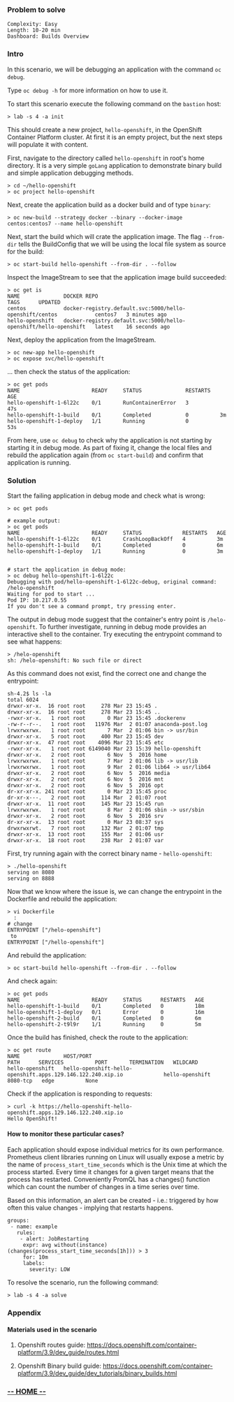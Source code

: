 ### Problem to solve

```
Complexity: Easy
Length: 10-20 min
Dashboard: Builds Overview
```

### Intro

In this scenario, we will be debugging an application with the command `oc debug`.

Type `oc debug -h` for more information on how to use it.

To start this scenario execute the following command on the `bastion` host:
```
> lab -s 4 -a init
```

This should create a new project, `hello-openshift`, in the OpenShift Container Platform cluster. At first it is an empty project, but the next steps will populate it with content.

First, navigate to the directory called `hello-openshift` in root's home directory. It is a very simple `goLang` application to demonstrate binary build and simple application debugging methods.

```
> cd ~/hello-openshift
> oc project hello-openshift
```

Next, create the application build as a docker build and of type `binary`:
```
> oc new-build --strategy docker --binary --docker-image centos:centos7 --name hello-openshift
```

Next, start the build which will crate the application image. The flag `--from-dir` tells the BuildConfig that we will be using the local file system as source for the build:
```
> oc start-build hello-openshift --from-dir . --follow
```

Inspect the ImageStream to see that the application image build succeeded:
```
> oc get is
NAME              DOCKER REPO                                                        TAGS      UPDATED
centos            docker-registry.default.svc:5000/hello-openshift/centos            centos7   3 minutes ago
hello-openshift   docker-registry.default.svc:5000/hello-openshift/hello-openshift   latest    16 seconds ago
```

Next, deploy the application from the ImageStream.
```
> oc new-app hello-openshift
> oc expose svc/hello-openshift
```

... then check the status of the application:
```
> oc get pods
NAME                       READY     STATUS              RESTARTS   AGE
hello-openshift-1-6l22c    0/1       RunContainerError   3          47s
hello-openshift-1-build    0/1       Completed           0          3m
hello-openshift-1-deploy   1/1       Running             0          53s
```

From here, use `oc debug` to check why the application is not starting by starting it in debug mode. As part of fixing it, change the local files and rebuild the application again (from `oc start-build`) and confirm that application is running.

### Solution

Start the failing application in debug mode and check what is wrong:
```
> oc get pods

# example output:
> oc get pods
NAME                       READY     STATUS             RESTARTS   AGE
hello-openshift-1-6l22c    0/1       CrashLoopBackOff   4          3m
hello-openshift-1-build    0/1       Completed          0          6m
hello-openshift-1-deploy   1/1       Running            0          3m


# start the application in debug mode:
> oc debug hello-openshift-1-6l22c
Debugging with pod/hello-openshift-1-6l22c-debug, original command: /helo-openshift
Waiting for pod to start ...
Pod IP: 10.217.0.55
If you don't see a command prompt, try pressing enter.
```

The output in debug mode suggest that the container's entry point is `/helo-openshift`. To further investigate, running in debug mode provides an interactive shell to the container. Try executing the entrypoint command to see what happens:
```
> /helo-openshift
sh: /helo-openshift: No such file or direct
```

As this command does not exist, find the correct one and change the entrypoint:
```
sh-4.2$ ls -la
total 6024
drwxr-xr-x.  16 root root     278 Mar 23 15:45 .
drwxr-xr-x.  16 root root     278 Mar 23 15:45 ..
-rwxr-xr-x.   1 root root       0 Mar 23 15:45 .dockerenv
-rw-r--r--.   1 root root   11976 Mar  2 01:07 anaconda-post.log
lrwxrwxrwx.   1 root root       7 Mar  2 01:06 bin -> usr/bin
drwxr-xr-x.   5 root root     400 Mar 23 15:45 dev
drwxr-xr-x.  47 root root    4096 Mar 23 15:45 etc
-rwxr-xr-x.   1 root root 6149040 Mar 23 15:39 hello-openshift
drwxr-xr-x.   2 root root       6 Nov  5  2016 home
lrwxrwxrwx.   1 root root       7 Mar  2 01:06 lib -> usr/lib
lrwxrwxrwx.   1 root root       9 Mar  2 01:06 lib64 -> usr/lib64
drwxr-xr-x.   2 root root       6 Nov  5  2016 media
drwxr-xr-x.   2 root root       6 Nov  5  2016 mnt
drwxr-xr-x.   2 root root       6 Nov  5  2016 opt
dr-xr-xr-x. 241 root root       0 Mar 23 15:45 proc
dr-xr-x---.   2 root root     114 Mar  2 01:07 root
drwxr-xr-x.  11 root root     145 Mar 23 15:45 run
lrwxrwxrwx.   1 root root       8 Mar  2 01:06 sbin -> usr/sbin
drwxr-xr-x.   2 root root       6 Nov  5  2016 srv
dr-xr-xr-x.  13 root root       0 Mar 23 08:37 sys
drwxrwxrwt.   7 root root     132 Mar  2 01:07 tmp
drwxr-xr-x.  13 root root     155 Mar  2 01:06 usr
drwxr-xr-x.  18 root root     238 Mar  2 01:07 var
```

First, try running again with the correct binary name - `hello-openshift`:
```
> ./hello-openshift
serving on 8080
serving on 8888
```

Now that we know where the issue is, we can change the entrypoint in the Dockerfile and rebuild the application:
```
> vi Dockerfile
  :
# change
ENTRYPOINT ["/helo-openshift"]
 to
ENTRYPOINT ["/hello-openshift"]
```

And rebuild the application:
```
> oc start-build hello-openshift --from-dir . --follow
```

And check again:
```
> oc get pods
NAME                       READY     STATUS      RESTARTS   AGE
hello-openshift-1-build    0/1       Completed   0          18m
hello-openshift-1-deploy   0/1       Error       0          16m
hello-openshift-2-build    0/1       Completed   0          6m
hello-openshift-2-t9l9r    1/1       Running     0          5m
```

Once the build has finished, check the route to the application:
```
> oc get route
NAME              HOST/PORT                                                     PATH      SERVICES          PORT       TERMINATION   WILDCARD
hello-openshift   hello-openshift-hello-openshift.apps.129.146.122.240.xip.io             hello-openshift   8080-tcp   edge          None
```

Check if the application is responding to requests:
```
> curl -k https://hello-openshift-hello-openshift.apps.129.146.122.240.xip.io
Hello OpenShift!
```

#### How to monitor these particular cases?

Each application should expose individual metrics for its own performance.  Prometheus client libraries running on Linux will usually expose a metric by the name of `process_start_time_seconds` which is the Unix time at which the process started. Every time it changes for a given target means that the process has restarted. Conveniently PromQL has a changes() function which can count the number of changes in a time series over time.

Based on this information, an alert can be created - i.e.: triggered by how often this value changes - implying that restarts happens.

```
groups:
 - name: example
   rules:
    - alert: JobRestarting
     expr: avg without(instance)(changes(process_start_time_seconds[1h])) > 3
     for: 10m
     labels:
       severity: LOW
```

To resolve the scenario, run the following command:
```
> lab -s 4 -a solve
```

### Appendix

#### Materials used in the scenario

1. Openshift routes guide:
https://docs.openshift.com/container-platform/3.9/dev_guide/routes.html

2. Openshift Binary build guide:
https://docs.openshift.com/container-platform/3.9/dev_guide/dev_tutorials/binary_builds.html



### [**-- HOME --**](https://rht-labs-events.github.io/summit-lab-2018-doc/)
